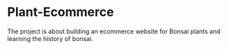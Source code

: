 # Plant-Ecommerce
 The project is about building an ecommerce website for Bonsai plants and learning the history of bonsai. 
